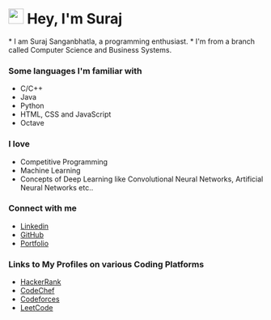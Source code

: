 <h1><img src="https://emojis.slackmojis.com/emojis/images/1531849430/4246/blob-sunglasses.gif?1531849430" width="30"/> Hey, I'm Suraj</h1>
* I am Suraj Sanganbhatla, a programming enthusiast.
* I'm from a branch called Computer Science and Business Systems.

### Some languages I'm familiar with
* C/C++
* Java
* Python
* HTML, CSS and JavaScript
* Octave

### I love

* Competitive Programming
* Machine Learning
* Concepts of Deep Learning like Convolutional Neural Networks, Artificial Neural Networks etc..


### Connect with me

- [Linkedin](https://www.linkedin.com/in/iamssuraj/)
- [GitHub](https://github.com/iamssuraj)
- [Portfolio](https://iamssuraj.netlify.app/)

### Links to My Profiles on various Coding Platforms
- [HackerRank](https://www.hackerrank.com/iamssuraj?hr_r=1)
- [CodeChef](https://www.codechef.com/users/iamssuraj)
- [Codeforces](https://codeforces.com/profile/iamssuraj)
- [LeetCode](https://leetcode.com/iamssuraj/)
